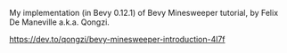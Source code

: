 My implementation (in Bevy 0.12.1) of Bevy Minesweeper tutorial, by Felix De Maneville a.k.a. Qongzi.

https://dev.to/qongzi/bevy-minesweeper-introduction-4l7f